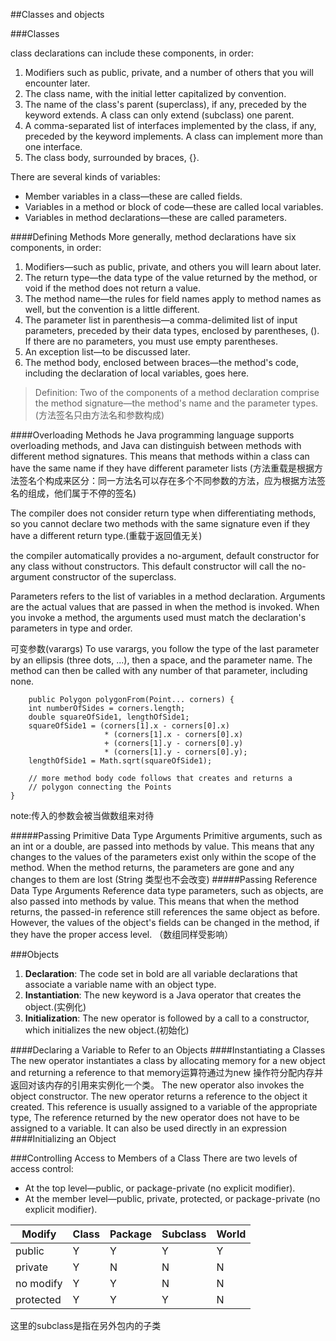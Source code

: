 ##Classes and objects

###Classes

class declarations can include these components, in order:  

1. Modifiers such as public, private, and a number of others that you will encounter later.
2. The class name, with the initial letter capitalized by convention.
3. The name of the class's parent (superclass), if any, preceded by the keyword extends. A class can only extend (subclass) one parent.
4. A comma-separated list of interfaces implemented by the class, if any, preceded by the keyword implements. A class can implement more than one interface.
5. The class body, surrounded by braces, {}.

There are several kinds of variables:

* Member variables in a class—these are called fields.
* Variables in a method or block of code—these are called local variables.
* Variables in method declarations—these are called parameters.

####Defining Methods
More generally, method declarations have six components, in order:
1. Modifiers—such as public, private, and others you will learn about later.
2. The return type—the data type of the value returned by the method, or void if the method does not return a value.
3. The method name—the rules for field names apply to method names as well, but the convention is a little different.
4. The parameter list in parenthesis—a comma-delimited list of input parameters, preceded by their data types, enclosed by parentheses, (). If there are no parameters, you must use empty parentheses.
5. An exception list—to be discussed later.
6. The method body, enclosed between braces—the method's code, including the declaration of local variables, goes here.

>Definition: Two of the components of a method declaration comprise the method signature—the method's name and the parameter types.(方法签名只由方法名和参数构成)

####Overloading Methods
he Java programming language supports overloading methods, and Java can distinguish between methods with different method signatures. This means that methods within a class can have the same name if they have different parameter lists (方法重载是根据方法签名个构成来区分：同一方法名可以存在多个不同参数的方法，应为根据方法签名的组成，他们属于不停的签名)

The compiler does not consider return type when differentiating methods, so you cannot declare two methods with the same signature even if they have a different return type.(重载于返回值无关)

the compiler automatically provides a no-argument, default constructor for any class without constructors. This default constructor will call the no-argument constructor of the superclass.

Parameters refers to the list of variables in a method declaration. Arguments are the actual values that are passed in when the method is invoked. When you invoke a method, the arguments used must match the declaration's parameters in type and order.

可变参数(varargs)
To use varargs, you follow the type of the last parameter by an ellipsis (three dots, ...), then a space, and the parameter name. The method can then be called with any number of that parameter, including none.
```
    public Polygon polygonFrom(Point... corners) {
    int numberOfSides = corners.length;
    double squareOfSide1, lengthOfSide1;
    squareOfSide1 = (corners[1].x - corners[0].x)
                     * (corners[1].x - corners[0].x) 
                     + (corners[1].y - corners[0].y)
                     * (corners[1].y - corners[0].y);
    lengthOfSide1 = Math.sqrt(squareOfSide1);

    // more method body code follows that creates and returns a 
    // polygon connecting the Points
}
```
note:传入的参数会被当做数组来对待

#####Passing Primitive Data Type Arguments
Primitive arguments, such as an int or a double, are passed into methods by value. This means that any changes to the values of the parameters exist only within the scope of the method. When the method returns, the parameters are gone and any changes to them are lost (String 类型也不会改变)
#####Passing Reference Data Type Arguments
Reference data type parameters, such as objects, are also passed into methods by value. This means that when the method returns, the passed-in reference still references the same object as before. However, the values of the object's fields can be changed in the method, if they have the proper access level. （数组同样受影响）

###Objects

1. **Declaration**: The code set in bold are all variable declarations that associate a variable name with an object type.
2. **Instantiation**: The new keyword is a Java operator that creates the object.(实例化)
3. **Initialization**: The new operator is followed by a call to a constructor, which initializes the new object.(初始化)

####Declaring a Variable to Refer to an Objects
####Instantiating a Classes
The new operator instantiates a class by allocating memory for a new object and returning a reference to that memory运算符通过为new 操作符分配内存并返回对该内存的引用来实例化一个类。
The new operator also invokes the object constructor.
The new operator returns a reference to the object it created. This reference is usually assigned to a variable of the appropriate type,
The reference returned by the new operator does not have to be assigned to a variable. It can also be used directly in an expression
####Initializing an Object


###Controlling Access to Members of a Class
There are two levels of access control:
* At the top level—public, or package-private (no explicit modifier).
* At the member level—public, private, protected, or package-private (no explicit modifier).

|  Modify | Class | Package | Subclass | World |
|---------|-------|---------|----------|-------|
| public  |   Y   |    Y    |    Y     |   Y   |
| private |   Y   |    N    |    N     |   N   | 
|no modify|   Y   |    Y    |    N     |   N   |
|protected|   Y   |    Y    |    Y     |   N   |

这里的subclass是指在另外包内的子类

